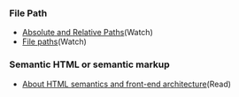 
### File Path
- [Absolute and Relative Paths](https://www.youtube.com/watch?v=ephId3mYu9o)(Watch)
- [File paths](https://www.youtube.com/watch?v=gq0j8wr6nxg&t=632s)(Watch)


### Semantic HTML or semantic markup
- [About HTML semantics and front-end architecture](http://nicolasgallagher.com/about-html-semantics-front-end-architecture/)(Read)

